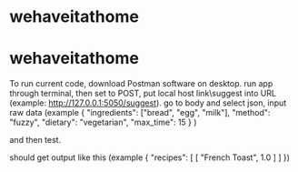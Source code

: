 # wehaveitathome

# wehaveitathome


To run current code, download Postman software on desktop. run app through terminal, then set to POST, put local host link\suggest into URL (example: http://127.0.0.1:5050/suggest). go to body and select json, input raw data (example {
  "ingredients": ["bread", "egg", "milk"],
  "method": "fuzzy",
  "dietary": "vegetarian",
  "max_time": 15
}
 )

 and then test. 

 should get output like this (example {
    "recipes": [
        [
            "French Toast",
            1.0
        ]
    ]
})
